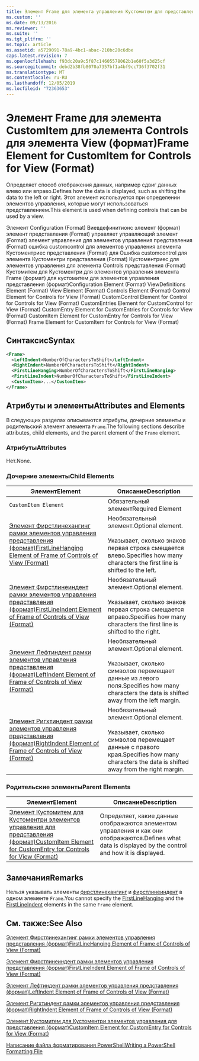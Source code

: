 ```yaml
---
title: Элемент Frame для элемента управления Кустомитем для представления (формат) | Документация Майкрософт
ms.custom: ''
ms.date: 09/13/2016
ms.reviewer: ''
ms.suite: ''
ms.tgt_pltfrm: ''
ms.topic: article
ms.assetid: a5729091-78a9-4bc1-abac-210bc20c6dbe
caps.latest.revision: 7
ms.openlocfilehash: f93dc20a9c5f87c14605578062b1e60f5a3d25cf
ms.sourcegitcommit: debd2b38fb8070a7357bf1a4bf9cc736f3702f31
ms.translationtype: MT
ms.contentlocale: ru-RU
ms.lasthandoff: 12/05/2019
ms.locfileid: "72363653"
---
```

# <a name="frame-element-for-customitem-for-controls-for-view-format"></a><span data-ttu-id="127f2-102">Элемент Frame для элемента CustomItem для элемента Controls для элемента View (формат)</span><span class="sxs-lookup"><span data-stu-id="127f2-102">Frame Element for CustomItem for Controls for View (Format)</span></span>

<span data-ttu-id="127f2-103">Определяет способ отображения данных, например сдвиг данных влево или вправо.</span><span class="sxs-lookup"><span data-stu-id="127f2-103">Defines how the data is displayed, such as shifting the data to the left or right.</span></span> <span data-ttu-id="127f2-104">Этот элемент используется при определении элементов управления, которые могут использоваться представлением.</span><span class="sxs-lookup"><span data-stu-id="127f2-104">This element is used when defining controls that can be used by a view.</span></span>

<span data-ttu-id="127f2-105">Элемент Configuration (Format) Виевдефинитионс элемент (формат) элемент представления (Format) управляет управляющий элемент (Format) элемент управления для элементов управления представления (Format) ошибка customcontrol для элементов управления элемента Кустоментриес представления (Format) для Ошибка customcontrol для элемента Кустоментри представления (Format) Кустоментриес для элементов управления для элемента Controls представления (Format) Кустомитем для Кустоментри для элементов управления элемента Frame (формат) для кустомитем для элементов управления представления (формат)</span><span class="sxs-lookup"><span data-stu-id="127f2-105">Configuration Element (Format) ViewDefinitions Element (Format) View Element (Format) Controls Element (Format) Control Element for Controls for View (Format) CustomControl Element for Control for Controls for View (Format) CustomEntries Element for CustomControl for View (Format) CustomEntry Element for CustomEntries for Controls for View (Format) CustomItem Element for CustomEntry for Controls for View (Format) Frame Element for CustomItem for Controls for View (Format)</span></span>

## <a name="syntax"></a><span data-ttu-id="127f2-106">Синтаксис</span><span class="sxs-lookup"><span data-stu-id="127f2-106">Syntax</span></span>

```xml
<Frame>
  <LeftIndent>NumberOfCharactersToShift</LeftIndent>
  <RightIndent>NumberOfCharactersToShift</RightIndent>
  <FirstLineHanging>NumberOfCharactersToShift</FirstLineHanging>
  <FirstLineIndent>NumberOfCharactersToShift</FirstLineIndent>
  <CustomItem>...</CustomItem>
</Frame>
```

## <a name="attributes-and-elements"></a><span data-ttu-id="127f2-107">Атрибуты и элементы</span><span class="sxs-lookup"><span data-stu-id="127f2-107">Attributes and Elements</span></span>

<span data-ttu-id="127f2-108">В следующих разделах описываются атрибуты, дочерние элементы и родительский элемент элемента `Frame`.</span><span class="sxs-lookup"><span data-stu-id="127f2-108">The following sections describe attributes, child elements, and the parent element of the `Frame` element.</span></span>

### <a name="attributes"></a><span data-ttu-id="127f2-109">Атрибуты</span><span class="sxs-lookup"><span data-stu-id="127f2-109">Attributes</span></span>

<span data-ttu-id="127f2-110">Нет.</span><span class="sxs-lookup"><span data-stu-id="127f2-110">None.</span></span>

### <a name="child-elements"></a><span data-ttu-id="127f2-111">Дочерние элементы</span><span class="sxs-lookup"><span data-stu-id="127f2-111">Child Elements</span></span>

|<span data-ttu-id="127f2-112">Элемент</span><span class="sxs-lookup"><span data-stu-id="127f2-112">Element</span></span>|<span data-ttu-id="127f2-113">Описание</span><span class="sxs-lookup"><span data-stu-id="127f2-113">Description</span></span>|
|-------------|-----------------|
|`CustomItem Element`|<span data-ttu-id="127f2-114">Обязательный элемент</span><span class="sxs-lookup"><span data-stu-id="127f2-114">Required Element</span></span>|
|[<span data-ttu-id="127f2-115">Элемент Фирстлинехангинг рамки элементов управления представления (формат)</span><span class="sxs-lookup"><span data-stu-id="127f2-115">FirstLineHanging Element of Frame of Controls of View (Format)</span></span>](./firstlinehanging-element-for-frame-for-controls-for-view-format.md)|<span data-ttu-id="127f2-116">Необязательный элемент.</span><span class="sxs-lookup"><span data-stu-id="127f2-116">Optional element.</span></span><br /><br /> <span data-ttu-id="127f2-117">Указывает, сколько знаков первая строка смещается влево.</span><span class="sxs-lookup"><span data-stu-id="127f2-117">Specifies how many characters the first line is shifted to the left.</span></span>|
|[<span data-ttu-id="127f2-118">Элемент Фирстлинеиндент рамки элементов управления представления (формат)</span><span class="sxs-lookup"><span data-stu-id="127f2-118">FirstLineIndent Element of Frame of Controls of View (Format)</span></span>](./firstlineindent-element-for-frame-for-controls-for-view-format.md)|<span data-ttu-id="127f2-119">Необязательный элемент.</span><span class="sxs-lookup"><span data-stu-id="127f2-119">Optional element.</span></span><br /><br /> <span data-ttu-id="127f2-120">Указывает, сколько знаков первая строка смещается вправо.</span><span class="sxs-lookup"><span data-stu-id="127f2-120">Specifies how many characters the first line is shifted to the right.</span></span>|
|[<span data-ttu-id="127f2-121">Элемент Лефтиндент рамки элементов управления представления (формат)</span><span class="sxs-lookup"><span data-stu-id="127f2-121">LeftIndent Element of Frame of Controls of View (Format)</span></span>](./leftindent-element-for-frame-for-controls-for-view-format.md)|<span data-ttu-id="127f2-122">Необязательный элемент.</span><span class="sxs-lookup"><span data-stu-id="127f2-122">Optional element.</span></span><br /><br /> <span data-ttu-id="127f2-123">Указывает, сколько символов перемещает данные из левого поля.</span><span class="sxs-lookup"><span data-stu-id="127f2-123">Specifies how many characters the data is shifted away from the left margin.</span></span>|
|[<span data-ttu-id="127f2-124">Элемент Ригхтиндент рамки элементов управления представления (формат)</span><span class="sxs-lookup"><span data-stu-id="127f2-124">RightIndent Element of Frame of Controls of View (Format)</span></span>](./rightindent-element-for-frame-for-controls-for-view-format.md)|<span data-ttu-id="127f2-125">Необязательный элемент.</span><span class="sxs-lookup"><span data-stu-id="127f2-125">Optional element.</span></span><br /><br /> <span data-ttu-id="127f2-126">Указывает, сколько символов перемещает данные с правого края.</span><span class="sxs-lookup"><span data-stu-id="127f2-126">Specifies how many characters the data is shifted away from the right margin.</span></span>|

### <a name="parent-elements"></a><span data-ttu-id="127f2-127">Родительские элементы</span><span class="sxs-lookup"><span data-stu-id="127f2-127">Parent Elements</span></span>

|<span data-ttu-id="127f2-128">Элемент</span><span class="sxs-lookup"><span data-stu-id="127f2-128">Element</span></span>|<span data-ttu-id="127f2-129">Описание</span><span class="sxs-lookup"><span data-stu-id="127f2-129">Description</span></span>|
|-------------|-----------------|
|[<span data-ttu-id="127f2-130">Элемент Кустомитем для Кустоментри элементов управления для представления (формат)</span><span class="sxs-lookup"><span data-stu-id="127f2-130">CustomItem Element for CustomEntry for Controls for View (Format)</span></span>](./customitem-element-for-customentry-for-controls-for-view-format.md)|<span data-ttu-id="127f2-131">Определяет, какие данные отображаются элементом управления и как они отображаются.</span><span class="sxs-lookup"><span data-stu-id="127f2-131">Defines what data is displayed by the control and how it is displayed.</span></span>|

## <a name="remarks"></a><span data-ttu-id="127f2-132">Замечания</span><span class="sxs-lookup"><span data-stu-id="127f2-132">Remarks</span></span>

<span data-ttu-id="127f2-133">Нельзя указывать элементы [фирстлинехангинг](./firstlinehanging-element-for-frame-for-controls-for-view-format.md) и [фирстлинеиндент](./firstlineindent-element-for-frame-for-controls-for-view-format.md) в одном элементе `Frame`.</span><span class="sxs-lookup"><span data-stu-id="127f2-133">You cannot specify the [FirstLineHanging](./firstlinehanging-element-for-frame-for-controls-for-view-format.md) and the [FirstLineIndent](./firstlineindent-element-for-frame-for-controls-for-view-format.md) elements in the same `Frame` element.</span></span>

## <a name="see-also"></a><span data-ttu-id="127f2-134">См. также:</span><span class="sxs-lookup"><span data-stu-id="127f2-134">See Also</span></span>

[<span data-ttu-id="127f2-135">Элемент Фирстлинехангинг рамки элементов управления представления (формат)</span><span class="sxs-lookup"><span data-stu-id="127f2-135">FirstLineHanging Element of Frame of Controls of View (Format)</span></span>](./firstlinehanging-element-for-frame-for-controls-for-view-format.md)

[<span data-ttu-id="127f2-136">Элемент Фирстлинеиндент рамки элементов управления представления (формат)</span><span class="sxs-lookup"><span data-stu-id="127f2-136">FirstLineIndent Element of Frame of Controls of View (Format)</span></span>](./firstlineindent-element-for-frame-for-controls-for-view-format.md)

[<span data-ttu-id="127f2-137">Элемент Лефтиндент рамки элементов управления представления (формат)</span><span class="sxs-lookup"><span data-stu-id="127f2-137">LeftIndent Element of Frame of Controls of View (Format)</span></span>](./leftindent-element-for-frame-for-controls-for-view-format.md)

[<span data-ttu-id="127f2-138">Элемент Ригхтиндент рамки элементов управления представления (формат)</span><span class="sxs-lookup"><span data-stu-id="127f2-138">RightIndent Element of Frame of Controls of View (Format)</span></span>](./rightindent-element-for-frame-for-controls-for-view-format.md)

[<span data-ttu-id="127f2-139">Элемент Кустомитем для Кустоментри элементов управления для представления (формат)</span><span class="sxs-lookup"><span data-stu-id="127f2-139">CustomItem Element for CustomEntry for Controls for View (Format)</span></span>](./customitem-element-for-customentry-for-controls-for-view-format.md)

[<span data-ttu-id="127f2-140">Написание файла форматирования PowerShell</span><span class="sxs-lookup"><span data-stu-id="127f2-140">Writing a PowerShell Formatting File</span></span>](./writing-a-powershell-formatting-file.md)
